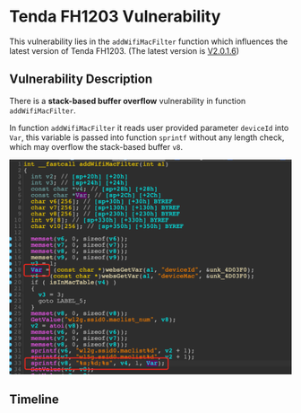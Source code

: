 # Tenda FH1203 Vulnerability

This vulnerability lies in the `addWifiMacFilter` function which influences the latest version of Tenda FH1203. (The latest version is [V2.0.1.6](https://down.tenda.com.cn/uploadfile/FH1203/fh1203_kfw_V2.0.1.6_cn_svn1134.zip))

## Vulnerability Description

There is a **stack-based buffer overflow** vulnerability in function `addWifiMacFilter`.

In function `addWifiMacFilter` it reads user provided parameter `deviceId` into `Var`, this variable is passed into function `sprintf` without any length check, which may overflow the stack-based buffer `v8`.

![Vulnerability Function](./vuln.png)

## Timeline
